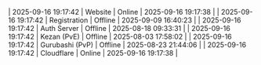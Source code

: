 | 2025-09-16 19:17:42 | Website | Online | 2025-09-16 19:17:38 |
| 2025-09-16 19:17:42 | Registration | Offline | 2025-09-09 16:40:23 |
| 2025-09-16 19:17:42 | Auth Server | Offline | 2025-08-18 09:33:31 |
| 2025-09-16 19:17:42 | Kezan (PvE) | Offline | 2025-08-03 17:58:02 |
| 2025-09-16 19:17:42 | Gurubashi (PvP) | Offline | 2025-08-23 21:44:06 |
| 2025-09-16 19:17:42 | Cloudflare | Online | 2025-09-16 19:17:38 |
